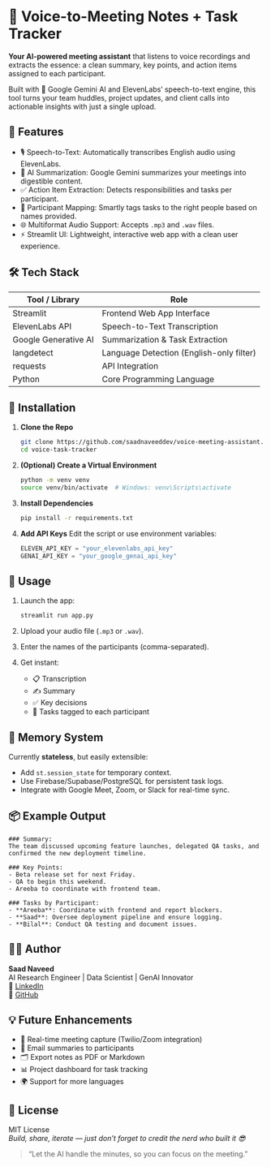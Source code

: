 # 📝 Voice-to-Meeting Notes + Task Tracker

**Your AI-powered meeting assistant** that listens to voice recordings and extracts the essence: a clean summary, key points, and action items assigned to each participant.

Built with 🧠 Google Gemini AI and ElevenLabs’ speech-to-text engine, this tool turns your team huddles, project updates, and client calls into actionable insights with just a single upload.

## 🚀 Features

- 🎙️ Speech-to-Text: Automatically transcribes English audio using ElevenLabs.
- 🧠 AI Summarization: Google Gemini summarizes your meetings into digestible content.
- ✅ Action Item Extraction: Detects responsibilities and tasks per participant.
- 👥 Participant Mapping: Smartly tags tasks to the right people based on names provided.
- 🌐 Multiformat Audio Support: Accepts `.mp3` and `.wav` files.
- ⚡ Streamlit UI: Lightweight, interactive web app with a clean user experience.

## 🛠️ Tech Stack

| Tool / Library          | Role                                      |
|-------------------------|-------------------------------------------|
| Streamlit               | Frontend Web App Interface                |
| ElevenLabs API          | Speech-to-Text Transcription              |
| Google Generative AI    | Summarization & Task Extraction           |
| langdetect              | Language Detection (English-only filter)  |
| requests                | API Integration                           |
| Python                  | Core Programming Language                 |

## 🧩 Installation

1. **Clone the Repo**
   ```bash
   git clone https://github.com/saadnaveeddev/voice-meeting-assistant.git
   cd voice-task-tracker
   ```

2. **(Optional) Create a Virtual Environment**
   ```bash
   python -m venv venv
   source venv/bin/activate  # Windows: venv\Scripts\activate
   ```

3. **Install Dependencies**
   ```bash
   pip install -r requirements.txt
   ```

4. **Add API Keys**
   Edit the script or use environment variables:
   ```python
   ELEVEN_API_KEY = "your_elevenlabs_api_key"
   GENAI_API_KEY = "your_google_genai_api_key"
   ```

## 🧪 Usage

1. Launch the app:
   ```bash
   streamlit run app.py
   ```

2. Upload your audio file (`.mp3` or `.wav`).

3. Enter the names of the participants (comma-separated).

4. Get instant:
   - 📋 Transcription
   - ✍️ Summary
   - ✅ Key decisions
   - 📌 Tasks tagged to each participant

## 🧠 Memory System

Currently **stateless**, but easily extensible:
- Add `st.session_state` for temporary context.
- Use Firebase/Supabase/PostgreSQL for persistent task logs.
- Integrate with Google Meet, Zoom, or Slack for real-time sync.

## 📦 Example Output

```
### Summary:
The team discussed upcoming feature launches, delegated QA tasks, and confirmed the new deployment timeline.

### Key Points:
- Beta release set for next Friday.
- QA to begin this weekend.
- Areeba to coordinate with frontend team.

### Tasks by Participant:
- **Areeba**: Coordinate with frontend and report blockers.
- **Saad**: Oversee deployment pipeline and ensure logging.
- **Bilal**: Conduct QA testing and document issues.
```

## 👨‍💻 Author

**Saad Naveed**  
AI Research Engineer | Data Scientist | GenAI Innovator  
🔗 [LinkedIn](https://www.linkedin.com/in/saadnaveed753/)  
🐙 [GitHub](https://github.com/saadnaveeddev)

## 💡 Future Enhancements

- 🔄 Real-time meeting capture (Twilio/Zoom integration)
- 📧 Email summaries to participants
- 🗂️ Export notes as PDF or Markdown
- 📊 Project dashboard for task tracking
- 🌍 Support for more languages

## 📜 License

MIT License  
*Build, share, iterate — just don’t forget to credit the nerd who built it 😎*

> “Let the AI handle the minutes, so you can focus on the meeting.”
